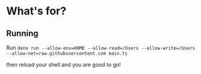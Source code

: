 # What's for?

## Running

Run `deno run --allow-env=HOME --allow-read=/Users --allow-write=/Users --allow-net=raw.githubusercontent.com main.ts`

then reload your shell and you are good to go!
